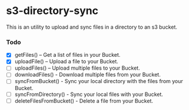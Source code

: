 # s3-directory-sync
This is an utility to upload and sync files in a directory to an s3 bucket.

### Todo
- [x] getFiles() – Get a list of files in your Bucket.
- [x] uploadFile() – Upload a file to your Bucket.
- [ ] uploadFiles() – Upload multiple files to your Bucket.
- [ ] downloadFiles() - Download multiple files from your Bucket.
- [ ] syncFromBucket() - Sync your local directory with the files from your Bucket.
- [ ] syncFromDirectory() - Sync your local files with your Bucket.
- [ ] deleteFilesFromBucket() - Delete a file from your Bucket.
